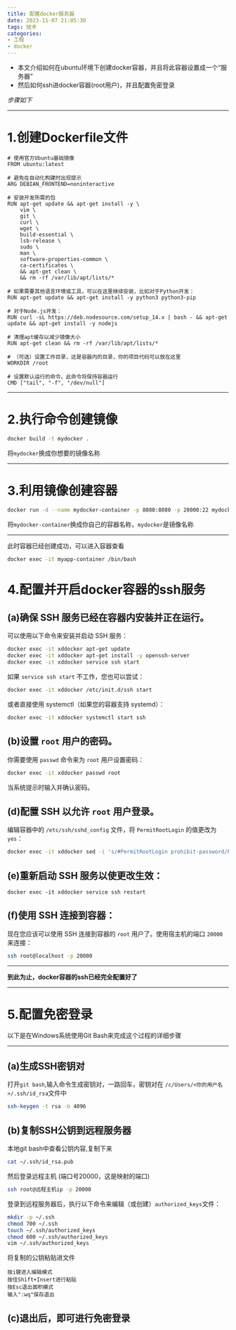 ```yaml
---
title: 配置docker服务器
date: 2023-11-07 21:05:30
tags: 技术
categories: 
- 工程
- docker
---
```




-  本文介绍如何在ubuntu环境下创建docker容器，并且将此容器设置成一个“服务器”
-  然后如何ssh进docker容器(root用户)，并且配置免密登录



*步骤如下*

------



# 1.创建Dockerfile文件

```Docker
# 使用官方Ubuntu基础镜像
FROM ubuntu:latest

# 避免在自动化构建时出现提示
ARG DEBIAN_FRONTEND=noninteractive

# 安装开发所需的包
RUN apt-get update && apt-get install -y \
    vim \
    git \
    curl \
    wget \
    build-essential \
    lsb-release \
    sudo \
    man \
    software-properties-common \
    ca-certificates \
    && apt-get clean \
    && rm -rf /var/lib/apt/lists/*

# 如果需要其他语言环境或工具，可以在这里继续安装，比如对于Python开发：
RUN apt-get update && apt-get install -y python3 python3-pip

# 对于Node.js开发：
RUN curl -sL https://deb.nodesource.com/setup_14.x | bash - && apt-get update && apt-get install -y nodejs

# 清理apt缓存以减少镜像大小
RUN apt-get clean && rm -rf /var/lib/apt/lists/*

# （可选）设置工作目录，这是容器内的目录，你的项目代码可以放在这里
WORKDIR /root

# 设置默认运行的命令，此命令将保持容器运行
CMD ["tail", "-f", "/dev/null"]
```

------



# 2.执行命令创建镜像

```bash
docker build -t mydocker .
```

将`mydocker`换成你想要的镜像名称

------



# 3.利用镜像创建容器

```bash
docker run -d --name mydocker-container -p 8080:8080 -p 20000:22 mydocker
```

将`mydocker-container`换成你自己的容器名称，`mydocker`是镜像名称

------



此时容器已经创建成功，可以进入容器查看 

```bash
docker exec -it myapp-container /bin/bash
```



# 4.配置并开启docker容器的ssh服务

## (a)确保 SSH 服务已经在容器内安装并正在运行。

可以使用以下命令来安装并启动 SSH 服务：

```bash
docker exec -it xddocker apt-get update
docker exec -it xddocker apt-get install -y openssh-server
docker exec -it xddocker service ssh start
```

如果 `service ssh start` 不工作，您也可以尝试：

```bash
docker exec -it xddocker /etc/init.d/ssh start
```

或者直接使用 systemctl（如果您的容器支持 systemd）：

```bash
docker exec -it xddocker systemctl start ssh
```

## (b)设置 `root` 用户的密码。

你需要使用 `passwd` 命令来为 `root` 用户设置密码：

```bash
docker exec -it xddocker passwd root
```

当系统提示时输入并确认密码。

## (d)配置 SSH 以允许 `root` 用户登录。

编辑容器中的 `/etc/ssh/sshd_config` 文件，将 `PermitRootLogin` 的值更改为 `yes`：

```bash
docker exec -it xddocker sed -i 's/#PermitRootLogin prohibit-password/PermitRootLogin yes/' /etc/ssh/sshd_config
```

## (e)重新启动 SSH 服务以使更改生效：

```
docker exec -it xddocker service ssh restart
```

## (f)使用 SSH 连接到容器：

现在您应该可以使用 SSH 连接到容器的 `root` 用户了。使用宿主机的端口 `20000` 来连接：

```bash
ssh root@localhost -p 20000
```





------





**到此为止，docker容器的ssh已经完全配置好了**





------

# 5.配置免密登录

以下是在Windows系统使用Git Bash来完成这个过程的详细步骤

------

## (a)生成SSH密钥对

打开`git bash`,输入命令生成密钥对，一路回车，密钥对在 `/c/Users/<你的用户名>/.ssh/id_rsa`文件中

```bash
ssh-keygen -t rsa -b 4096
```



## (b)复制SSH公钥到远程服务器

本地git bash中查看公钥内容,复制下来

```bash
cat ~/.ssh/id_rsa.pub
```

然后登录远程主机   (端口号20000，这是映射的端口)

```bash
ssh root@远程主机ip -p 20000
```

登录到远程服务器后，执行以下命令来编辑（或创建）`authorized_keys`文件：

```bash
mkdir -p ~/.ssh
chmod 700 ~/.ssh
touch ~/.ssh/authorized_keys
chmod 600 ~/.ssh/authorized_keys
vim ~/.ssh/authorized_keys
```

将复制的公钥粘贴进文件

```basj
按i键进入编辑模式
按住Shift+Insert进行粘贴
按Esc退出面积模式
输入":wq"保存退出
```

## (c)退出后，即可进行免密登录



